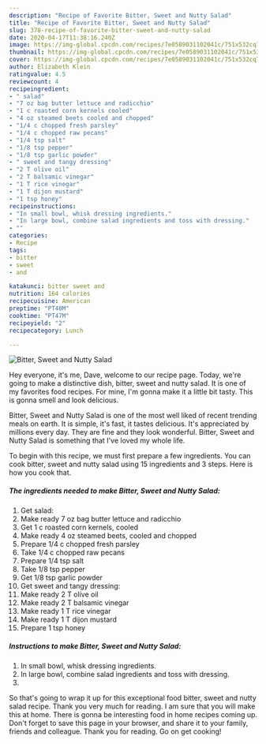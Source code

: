 ```yaml
---
description: "Recipe of Favorite Bitter, Sweet and Nutty Salad"
title: "Recipe of Favorite Bitter, Sweet and Nutty Salad"
slug: 378-recipe-of-favorite-bitter-sweet-and-nutty-salad
date: 2020-04-17T11:38:16.240Z
image: https://img-global.cpcdn.com/recipes/7e0589031102041c/751x532cq70/bitter-sweet-and-nutty-salad-recipe-main-photo.jpg
thumbnail: https://img-global.cpcdn.com/recipes/7e0589031102041c/751x532cq70/bitter-sweet-and-nutty-salad-recipe-main-photo.jpg
cover: https://img-global.cpcdn.com/recipes/7e0589031102041c/751x532cq70/bitter-sweet-and-nutty-salad-recipe-main-photo.jpg
author: Elizabeth Klein
ratingvalue: 4.5
reviewcount: 4
recipeingredient:
- " salad"
- "7 oz bag butter lettuce and radicchio"
- "1 c roasted corn kernels cooled"
- "4 oz steamed beets cooled and chopped"
- "1/4 c chopped fresh parsley"
- "1/4 c chopped raw pecans"
- "1/4 tsp salt"
- "1/8 tsp pepper"
- "1/8 tsp garlic powder"
- " sweet and tangy dressing"
- "2 T olive oil"
- "2 T balsamic vinegar"
- "1 T rice vinegar"
- "1 T dijon mustard"
- "1 tsp honey"
recipeinstructions:
- "In small bowl, whisk dressing ingredients."
- "In large bowl, combine salad ingredients and toss with dressing."
- ""
categories:
- Recipe
tags:
- bitter
- sweet
- and

katakunci: bitter sweet and 
nutrition: 164 calories
recipecuisine: American
preptime: "PT40M"
cooktime: "PT47M"
recipeyield: "2"
recipecategory: Lunch

---
```



![Bitter, Sweet and Nutty Salad](https://img-global.cpcdn.com/recipes/7e0589031102041c/751x532cq70/bitter-sweet-and-nutty-salad-recipe-main-photo.jpg)

Hey everyone, it's me, Dave, welcome to our recipe page. Today, we're going to make a distinctive dish, bitter, sweet and nutty salad. It is one of my favorites food recipes. For mine, I'm gonna make it a little bit tasty. This is gonna smell and look delicious.

Bitter, Sweet and Nutty Salad is one of the most well liked of recent trending meals on earth. It is simple, it's fast, it tastes delicious. It's appreciated by millions every day. They are fine and they look wonderful. Bitter, Sweet and Nutty Salad is something that I've loved my whole life.




To begin with this recipe, we must first prepare a few ingredients. You can cook bitter, sweet and nutty salad using 15 ingredients and 3 steps. Here is how you cook that.

<!--inarticleads1-->

##### The ingredients needed to make Bitter, Sweet and Nutty Salad:

1. Get  salad:
1. Make ready 7 oz bag butter lettuce and radicchio
1. Get 1 c roasted corn kernels, cooled
1. Make ready 4 oz steamed beets, cooled and chopped
1. Prepare 1/4 c chopped fresh parsley
1. Take 1/4 c chopped raw pecans
1. Prepare 1/4 tsp salt
1. Take 1/8 tsp pepper
1. Get 1/8 tsp garlic powder
1. Get  sweet and tangy dressing:
1. Make ready 2 T olive oil
1. Make ready 2 T balsamic vinegar
1. Make ready 1 T rice vinegar
1. Make ready 1 T dijon mustard
1. Prepare 1 tsp honey




<!--inarticleads2-->

##### Instructions to make Bitter, Sweet and Nutty Salad:

1. In small bowl, whisk dressing ingredients.
1. In large bowl, combine salad ingredients and toss with dressing.
1. 




So that's going to wrap it up for this exceptional food bitter, sweet and nutty salad recipe. Thank you very much for reading. I am sure that you will make this at home. There is gonna be interesting food in home recipes coming up. Don't forget to save this page in your browser, and share it to your family, friends and colleague. Thank you for reading. Go on get cooking!
